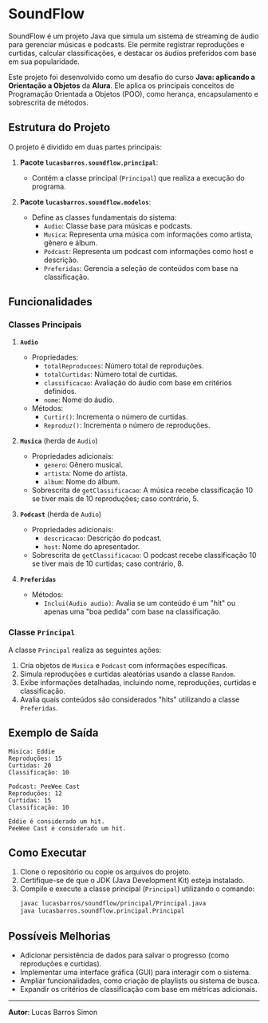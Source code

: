 # SoundFlow

SoundFlow é um projeto Java que simula um sistema de streaming de áudio para gerenciar músicas e podcasts. Ele permite registrar reproduções e curtidas, calcular classificações, e destacar os áudios preferidos com base em sua popularidade.

Este projeto foi desenvolvido como um desafio do curso **Java: aplicando a Orientação a Objetos** da **Alura**. Ele aplica os principais conceitos de Programação Orientada a Objetos (POO), como herança, encapsulamento e sobrescrita de métodos.

## Estrutura do Projeto

O projeto é dividido em duas partes principais:

1. **Pacote `lucasbarros.soundflow.principal`**:
   - Contém a classe principal (`Principal`) que realiza a execução do programa.

2. **Pacote `lucasbarros.soundflow.modelos`**:
   - Define as classes fundamentais do sistema:
     - `Audio`: Classe base para músicas e podcasts.
     - `Musica`: Representa uma música com informações como artista, gênero e álbum.
     - `Podcast`: Representa um podcast com informações como host e descrição.
     - `Preferidas`: Gerencia a seleção de conteúdos com base na classificação.

## Funcionalidades

### Classes Principais

1. **`Audio`**
   - Propriedades:
     - `totalReproducoes`: Número total de reproduções.
     - `totalCurtidas`: Número total de curtidas.
     - `classificacao`: Avaliação do áudio com base em critérios definidos.
     - `nome`: Nome do áudio.
   - Métodos:
     - `Curtir()`: Incrementa o número de curtidas.
     - `Reproduz()`: Incrementa o número de reproduções.

2. **`Musica`** (herda de `Audio`)
   - Propriedades adicionais:
     - `genero`: Gênero musical.
     - `artista`: Nome do artista.
     - `album`: Nome do álbum.
   - Sobrescrita de `getClassificacao`: A música recebe classificação 10 se tiver mais de 10 reproduções; caso contrário, 5.

3. **`Podcast`** (herda de `Audio`)
   - Propriedades adicionais:
     - `descricacao`: Descrição do podcast.
     - `host`: Nome do apresentador.
   - Sobrescrita de `getClassificacao`: O podcast recebe classificação 10 se tiver mais de 10 curtidas; caso contrário, 8.

4. **`Preferidas`**
   - Métodos:
     - `Inclui(Audio audio)`: Avalia se um conteúdo é um "hit" ou apenas uma "boa pedida" com base na classificação.

### Classe `Principal`

A classe `Principal` realiza as seguintes ações:

1. Cria objetos de `Musica` e `Podcast` com informações específicas.
2. Simula reproduções e curtidas aleatórias usando a classe `Random`.
3. Exibe informações detalhadas, incluindo nome, reproduções, curtidas e classificação.
4. Avalia quais conteúdos são considerados "hits" utilizando a classe `Preferidas`.

## Exemplo de Saída

```
Música: Eddie
Reproduções: 15
Curtidas: 20
Classificação: 10

Podcast: PeeWee Cast
Reproduções: 12
Curtidas: 15
Classificação: 10

Eddie é considerado um hit.
PeeWee Cast é considerado um hit.
```

## Como Executar

1. Clone o repositório ou copie os arquivos do projeto.
2. Certifique-se de que o JDK (Java Development Kit) esteja instalado.
3. Compile e execute a classe principal (`Principal`) utilizando o comando:
   ```bash
   javac lucasbarros/soundflow/principal/Principal.java
   java lucasbarros.soundflow.principal.Principal
   ```

## Possíveis Melhorias

- Adicionar persistência de dados para salvar o progresso (como reproduções e curtidas).
- Implementar uma interface gráfica (GUI) para interagir com o sistema.
- Ampliar funcionalidades, como criação de playlists ou sistema de busca.
- Expandir os critérios de classificação com base em métricas adicionais.

---

**Autor**: Lucas Barros Simon
